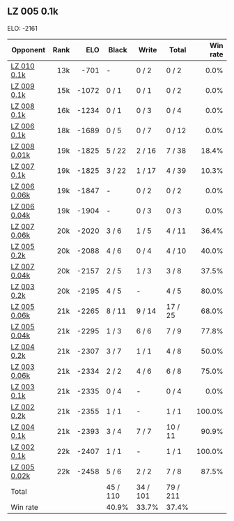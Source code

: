 ## LZ 005 0.1k ##

ELO: -2161

Opponent | Rank | ELO | Black | Write | Total | Win rate
---------|-----:|----:|-------|-------|-------|-------:
[LZ 010 0.1k](LZ%20010%200.1k.md) | 13k | -701 | - | 0 / 2 | 0 / 2 | 0.0%
[LZ 009 0.1k](LZ%20009%200.1k.md) | 15k | -1072 | 0 / 1 | 0 / 1 | 0 / 2 | 0.0%
[LZ 008 0.1k](LZ%20008%200.1k.md) | 16k | -1234 | 0 / 1 | 0 / 3 | 0 / 4 | 0.0%
[LZ 006 0.1k](LZ%20006%200.1k.md) | 18k | -1689 | 0 / 5 | 0 / 7 | 0 / 12 | 0.0%
[LZ 008 0.01k](LZ%20008%200.01k.md) | 19k | -1825 | 5 / 22 | 2 / 16 | 7 / 38 | 18.4%
[LZ 007 0.1k](LZ%20007%200.1k.md) | 19k | -1825 | 3 / 22 | 1 / 17 | 4 / 39 | 10.3%
[LZ 006 0.06k](LZ%20006%200.06k.md) | 19k | -1847 | - | 0 / 2 | 0 / 2 | 0.0%
[LZ 006 0.04k](LZ%20006%200.04k.md) | 19k | -1904 | - | 0 / 3 | 0 / 3 | 0.0%
[LZ 007 0.06k](LZ%20007%200.06k.md) | 20k | -2020 | 3 / 6 | 1 / 5 | 4 / 11 | 36.4%
[LZ 005 0.2k](LZ%20005%200.2k.md) | 20k | -2088 | 4 / 6 | 0 / 4 | 4 / 10 | 40.0%
[LZ 007 0.04k](LZ%20007%200.04k.md) | 20k | -2157 | 2 / 5 | 1 / 3 | 3 / 8 | 37.5%
[LZ 003 0.2k](LZ%20003%200.2k.md) | 20k | -2195 | 4 / 5 | - | 4 / 5 | 80.0%
[LZ 005 0.06k](LZ%20005%200.06k.md) | 21k | -2265 | 8 / 11 | 9 / 14 | 17 / 25 | 68.0%
[LZ 005 0.04k](LZ%20005%200.04k.md) | 21k | -2295 | 1 / 3 | 6 / 6 | 7 / 9 | 77.8%
[LZ 004 0.2k](LZ%20004%200.2k.md) | 21k | -2307 | 3 / 7 | 1 / 1 | 4 / 8 | 50.0%
[LZ 003 0.06k](LZ%20003%200.06k.md) | 21k | -2334 | 2 / 2 | 4 / 6 | 6 / 8 | 75.0%
[LZ 003 0.1k](LZ%20003%200.1k.md) | 21k | -2335 | 0 / 4 | - | 0 / 4 | 0.0%
[LZ 002 0.2k](LZ%20002%200.2k.md) | 21k | -2355 | 1 / 1 | - | 1 / 1 | 100.0%
[LZ 004 0.1k](LZ%20004%200.1k.md) | 21k | -2393 | 3 / 4 | 7 / 7 | 10 / 11 | 90.9%
[LZ 002 0.1k](LZ%20002%200.1k.md) | 22k | -2407 | 1 / 1 | - | 1 / 1 | 100.0%
[LZ 005 0.02k](LZ%20005%200.02k.md) | 22k | -2458 | 5 / 6 | 2 / 2 | 7 / 8 | 87.5%
Total | | | 45 / 110 | 34 / 101 | 79 / 211 | 
Win rate| | | 40.9% | 33.7% | 37.4% | 
